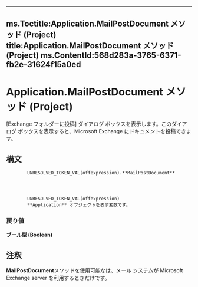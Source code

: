 

---
ms.Toctitle:Application.MailPostDocument メソッド (Project)
title:Application.MailPostDocument メソッド (Project)
ms.ContentId:568d283a-3765-6371-fb2e-31624f15a0ed
---
# Application.MailPostDocument メソッド (Project)




[Exchange フォルダーに投稿] ダイアログ ボックスを表示します。このダイアログ ボックスを表示すると、Microsoft Exchange にドキュメントを投稿できます。

## 構文

            UNRESOLVED_TOKEN_VAL(offexpression).**MailPostDocument**




            UNRESOLVED_TOKEN_VAL(offexpression)
            **Application** オブジェクトを表す変数です。

### 戻り値
**ブール型 (Boolean)**





## 注釈
**MailPostDocument**メソッドを使用可能なは、メール システムが Microsoft Exchange server を利用するときだけです。




